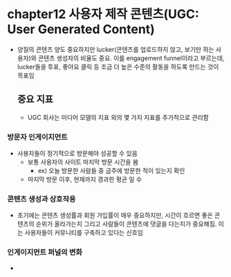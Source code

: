 # chapter12 사용자 제작 콘텐츠(UGC: User Generated Content)

- 양질의 콘텐츠 양도 중요하지만 lucker(콘텐츠를 업로드하지 않고, 보기만 하는 사용자)와 콘텐츠 생성자의 비율도 중요. 이를 engagement funnel이라고 부르는데, lucker들을 투표, 좋아요 클릭 등 조금 더 높은 수준의 활동을 하도록 만드는 것이 목표임

  ## 중요 지표

  - UGC 회사는 미디어 모델의 지표 외의 몇 가지 지표를 추가적으로 관리함

### 방문자 인게이지먼트

- 사용자들이 정기적으로 방문해야 성공할 수 있음
  - 보통 사용자의 사이트 마지막 방문 시간을 봄
    - ex) 오늘 방문한 사람들 중 금주에 방문한 적이 있는지 확인
  - 마지막 방문 이후, 현재까지 경과한 평균 일 수

### 콘텐츠 생성과 상호작용

- 초기에는 콘텐츠 생성률과 회원 가입률이 매우 중요하지만, 시간이 흐르면 좋은 콘텐츠의 순위가 올라가는지 그리고 사람들이 콘텐츠에 댓글을 다는지가 중요해짐. 이는 사용자들이 커뮤니티를 구축하고 있다는 신호임

### 인게이지먼트 퍼널의 변화

-

